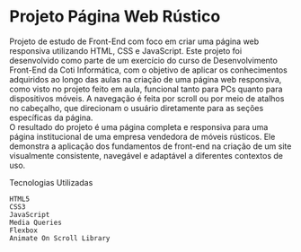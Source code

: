 # Projeto Página Web Rústico
Projeto de estudo de Front-End com foco em criar uma página web responsiva utilizando HTML, CSS e JavaScript.
Este projeto foi desenvolvido como parte de um exercício do curso de Desenvolvimento Front-End da Coti Informática, com o objetivo de aplicar os conhecimentos adquiridos ao longo das aulas na criação de uma página web responsiva, como visto no projeto feito em aula, funcional tanto para PCs quanto para dispositivos móveis. A navegação é feita por scroll ou por meio de atalhos no cabeçalho, que direcionam o usuário diretamente para as seções específicas da página.<br>
O resultado do projeto é uma página completa e responsiva para uma página institucional de uma empresa vendedora de móveis rústicos. Ele demonstra a aplicação dos fundamentos de front-end na criação de um site visualmente consistente, navegável e adaptável a diferentes contextos de uso.


Tecnologias Utilizadas

    HTML5
    CSS3
    JavaScript
    Media Queries
    Flexbox
    Animate On Scroll Library
